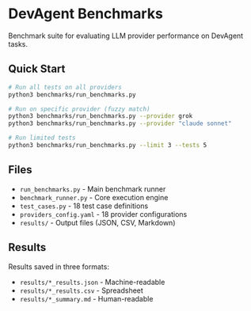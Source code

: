# DevAgent Benchmarks

Benchmark suite for evaluating LLM provider performance on DevAgent tasks.

## Quick Start

```bash
# Run all tests on all providers
python3 benchmarks/run_benchmarks.py

# Run on specific provider (fuzzy match)
python3 benchmarks/run_benchmarks.py --provider grok
python3 benchmarks/run_benchmarks.py --provider "claude sonnet"

# Run limited tests
python3 benchmarks/run_benchmarks.py --limit 3 --tests 5
```

## Files

- `run_benchmarks.py` - Main benchmark runner
- `benchmark_runner.py` - Core execution engine
- `test_cases.py` - 18 test case definitions
- `providers_config.yaml` - 18 provider configurations
- `results/` - Output files (JSON, CSV, Markdown)

## Results

Results saved in three formats:
- `results/*_results.json` - Machine-readable
- `results/*_results.csv` - Spreadsheet
- `results/*_summary.md` - Human-readable
